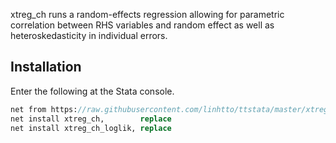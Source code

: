 xtreg_ch runs a random-effects regression allowing for parametric correlation
between RHS variables and random effect as well as heteroskedasticity in
individual errors.

## Installation

Enter the following at the Stata console.

```stata
net from https://raw.githubusercontent.com/linhtto/ttstata/master/xtreg_ch/ado
net install xtreg_ch,        replace
net install xtreg_ch_loglik, replace
```
